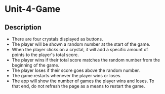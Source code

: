 # Unit-4-Game


## Description
- There are four crystals displayed as buttons. 
- The player will be shown a random number at the start of the game.
- When the player clicks on a crystal, it will add a specific amount of points to the player's total score.
- The player wins if their total score matches the random number from the beginning of the game.
- The player loses if their score goes above the random number.
- The game restarts whenever the player wins or loses.
- The app will show  the number of games the player wins and loses. To that end, do not refresh the page as a means to restart the game.

